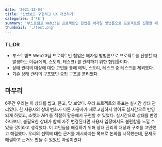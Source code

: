 ```yaml
---
date: '2021-12-04'
title: '칸반보드 구현하고 UX 개선하기'
categories: ['FE']
summary: '부스트캠프 Web23팀 프로젝트인 협업은 애자일 방법론으로 프로젝트를 진행할 때 발생하는 이슈(에픽, 스토리, 테스크) 를 관리하기 위한 협업툴이다. 우리는 상태 관리의 복잡도를 낮추고, 좋은 UX 를 제공하자는 목표를 세웠다. 이번 글에서는 상태 관리에 대한 우리의 고민을 작성해보려 한다'
thumbnail: './test.png'
---
```


### TL;DR

- 부스트캠프 Web23팀 프로젝트인 협업은 애자일 방법론으로 프로젝트를 진행할 때 발생하는 이슈(에픽, 스토리, 테스크) 를 관리하기 위한 협업툴이다.
- 상태 관리의 대상에 대한 고민을 통해 에픽, 스토리, 테스크 중 테스크를 제외했다.
- 기존 상태 관리의 구조였던 중첩 구조를 분리했다.

## 마무리

6주간 우리는 이 상태를 씹고, 뜯고, 맛 보았다. 우리 프로젝트의 목표는 실시간 상태 관리였다. 한 사용자의 상태 변화가 다른 사용자가 새로고침하지 않아도 실시간으로 반영되게 하였고, 소켓과 API 를 적절히 활용해서 구현할 수 있었다. 실시간으로 상태를 반영하다보니, 불필요한 상태가 함께 자주 변경된다면 사용자 입장에서도 불편함을 느낄 수 있을 것이라고 생각했다. 이 고민들을 해결하기 위해 상태 관리의 대상과 구조를 고민했고 해결했다. 우리의 선택에 대한 근거를 제시하자는 목표로 논의를 시작했는데, 문제도 해결하고 근거도 만들 수 있었던 과정이였다.
